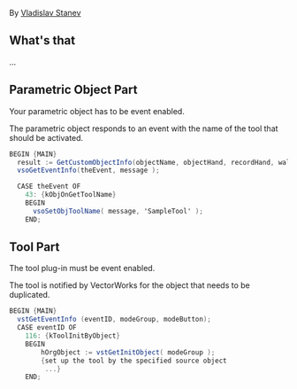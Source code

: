By [Vladislav Stanev](mailto:vstanev@nemetschek.net)

## What's that

...

## Parametric Object Part

Your parametric object has to be event enabled.

The parametric object responds to an event with the name of the tool that should be activated.

```vs
BEGIN {MAIN}
  result := GetCustomObjectInfo(objectName, objectHand, recordHand, wallHand);
  vsoGetEventInfo(theEvent, message );

  CASE theEvent OF
    43: {kObjOnGetToolName}
    BEGIN
      vsoSetObjToolName( message, 'SampleTool' );
    END;
```

## Tool Part

The tool plug-in must be event enabled.

The tool is notified by VectorWorks for the object that needs to be duplicated.

```vs
BEGIN {MAIN}
  vstGetEventInfo (eventID, modeGroup, modeButton);
  CASE eventID OF
    116: {kToolInitByObject}
    BEGIN
        hOrgObject := vstGetInitObject( modeGroup );
        {set up the tool by the specified source object
         ...}
    END;